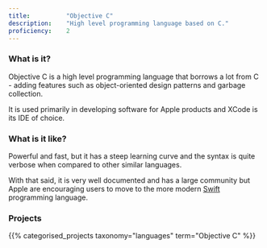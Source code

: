 ```yaml
---
title: 			"Objective C"
description: 	"High level programming language based on C."
proficiency:	2
---
```


### What is it?
Objective C is a high level programming language that borrows a lot from C - adding features such as object-oriented design patterns and garbage collection. 

It is used primarily in developing software for Apple products and XCode is its IDE of choice.

### What is it like?
Powerful and fast, but it has a steep learning curve and the syntax is quite verbose when compared to other similar languages.

With that said, it is very well documented and has a large community but Apple are encouraging users to move to the more modern [Swift](https://swift.org/) programming language.

### Projects
{{% categorised_projects taxonomy="languages" term="Objective C" %}}